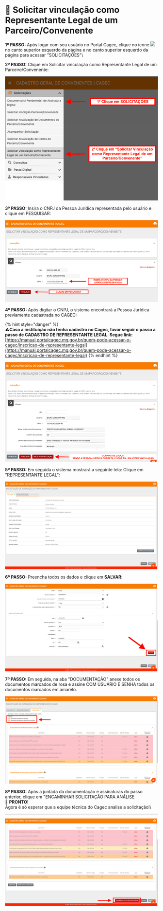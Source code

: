 # 🧩 Solicitar vinculação como Representante Legal de um Parceiro/Convenente

**1º PASSO:** Após logar com seu usuário no Portal Cagec, clique no ícone ![](https://firebasestorage.googleapis.com/v0/b/gitbook-28427.appspot.com/o/assets%2F-Lz3vtvsJLmY9bJtxnM8%2F-Lzx\_oPwFEjlGCK7zSKR%2F-Lzxigmhyxh\_PhDJ3CSK%2Fimage.png?alt=media\&token=dd615734-4b20-41b4-9a1f-8e08c00ae4d4) no canto superior esquerdo da página e no canto superior esquerdo da página para acessar "SOLICITAÇÕES"\


**2º PASSO:** Clique em Solicitar vinculação como Representante Legal de um Parceiro/Convenente:

![](<.gitbook/assets/01 alterar representnte Legal  (2).png>)

**3º PASSO:**  Insira o CNPJ da Pessoa Jurídica representada pelo usuário e clique em PESQUISAR:

![](<.gitbook/assets/2 (3).png>)

**4º PASSO:**  Após digitar o CNPJ, o sistema encontrará a Pessoa Jurídica previamente cadastrada no CAGEC:

{% hint style="danger" %}
\
⚠️**Caso a instituição não tenha cadastro no Cagec, favor seguir o passo a passo de CADASTRO DE REPRESENTANTE LEGAL. Segue link:**\
[https://manual.portalcagec.mg.gov.br/quem-pode-acessar-o-cagec/inscricao-de-representante-legal](https://manual.portalcagec.mg.gov.br/quem-pode-acessar-o-cagec/inscricao-de-representante-legal)
{% endhint %}

![](<.gitbook/assets/3 (3).png>)

**5º PASSO:** Em seguida o sistema mostrará a seguinte tela: Clique em \
"REPRESENTANTE LEGAL":

![](<.gitbook/assets/4 (3).png>)

**6º PASSO:** Preencha todos os dados e clique em **SALVAR**:

![](<.gitbook/assets/5 (3).png>)

**7º PASSO:** Em seguida, na aba "DOCUMENTAÇÃO" anexe todos os documentos marcados de rosa e assine COM USUÁRIO E SENHA todos os documentos marcados em amarelo.

![](<.gitbook/assets/7 (2).png>)

**8º PASSO:**  Após a juntada da documentação e assinaturas do passo anterior, clique em "ENCAMINHAR SOLICITAÇÃO PARA ANÁLISE\
🎩 **PRONTO!**\
Agora é só esperar que a equipe técnica do Cagec analise a solicitação!\
****

![](<.gitbook/assets/8 (2).png>)

